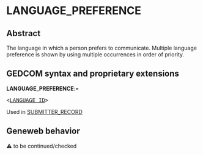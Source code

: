 ﻿# LANGUAGE_PREFERENCE
## Abstract
The language in which a person prefers to communicate.  Multiple language preference is shown by using multiple occurrences in order of priority.


## GEDCOM syntax and proprietary extensions

**LANGUAGE_PREFERENCE**:=
<pre>
&lt;<a href=Ged.LANGUAGE_ID.md>LANGUAGE_ID</a>&gt;
</pre>
Used in <a href=Ged.SUBMITTER_RECORD.md>SUBMITTER_RECORD</a><br />


## Geneweb behavior



:warning: to be continued/checked

